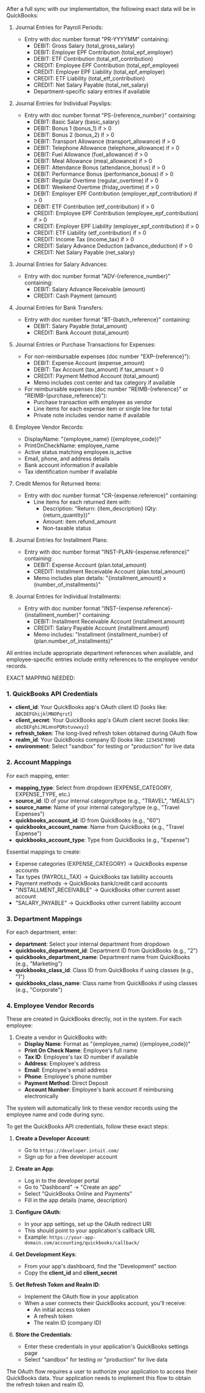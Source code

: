 After a full sync with our implementation, the following exact data will be in QuickBooks:

1. Journal Entries for Payroll Periods:
   - Entry with doc number format "PR-YYYYMM" containing:
     - DEBIT: Gross Salary (total_gross_salary)
     - DEBIT: Employer EPF Contribution (total_epf_employer)
     - DEBIT: ETF Contribution (total_etf_contribution)
     - CREDIT: Employee EPF Contribution (total_epf_employee)
     - CREDIT: Employer EPF Liability (total_epf_employer)
     - CREDIT: ETF Liability (total_etf_contribution)
     - CREDIT: Net Salary Payable (total_net_salary)
     - Department-specific salary entries if available

2. Journal Entries for Individual Payslips:
   - Entry with doc number format "PS-{reference_number}" containing:
     - DEBIT: Basic Salary (basic_salary)
     - DEBIT: Bonus 1 (bonus_1) if > 0
     - DEBIT: Bonus 2 (bonus_2) if > 0
     - DEBIT: Transport Allowance (transport_allowance) if > 0
     - DEBIT: Telephone Allowance (telephone_allowance) if > 0
     - DEBIT: Fuel Allowance (fuel_allowance) if > 0
     - DEBIT: Meal Allowance (meal_allowance) if > 0
     - DEBIT: Attendance Bonus (attendance_bonus) if > 0
     - DEBIT: Performance Bonus (performance_bonus) if > 0
     - DEBIT: Regular Overtime (regular_overtime) if > 0
     - DEBIT: Weekend Overtime (friday_overtime) if > 0
     - DEBIT: Employer EPF Contribution (employer_epf_contribution) if > 0
     - DEBIT: ETF Contribution (etf_contribution) if > 0
     - CREDIT: Employee EPF Contribution (employee_epf_contribution) if > 0
     - CREDIT: Employer EPF Liability (employer_epf_contribution) if > 0
     - CREDIT: ETF Liability (etf_contribution) if > 0
     - CREDIT: Income Tax (income_tax) if > 0
     - CREDIT: Salary Advance Deduction (advance_deduction) if > 0
     - CREDIT: Net Salary Payable (net_salary)

3. Journal Entries for Salary Advances:
   - Entry with doc number format "ADV-{reference_number}" containing:
     - DEBIT: Salary Advance Receivable (amount)
     - CREDIT: Cash Payment (amount)

4. Journal Entries for Bank Transfers:
   - Entry with doc number format "BT-{batch_reference}" containing:
     - DEBIT: Salary Payable (total_amount)
     - CREDIT: Bank Account (total_amount)

5. Journal Entries or Purchase Transactions for Expenses:
   - For non-reimbursable expenses (doc number "EXP-{reference}"):
     - DEBIT: Expense Account (expense_amount)
     - DEBIT: Tax Account (tax_amount) if tax_amount > 0
     - CREDIT: Payment Method Account (total_amount)
     - Memo includes cost center and tax category if available
   - For reimbursable expenses (doc number "REIMB-{reference}" or "REIMB-{purchase_reference}"):
     - Purchase transaction with employee as vendor
     - Line items for each expense item or single line for total
     - Private note includes vendor name if available

6. Employee Vendor Records:
   - DisplayName: "{employee_name} ({employee_code})"
   - PrintOnCheckName: employee_name
   - Active status matching employee.is_active
   - Email, phone, and address details
   - Bank account information if available
   - Tax identification number if available

7. Credit Memos for Returned Items:
   - Entry with doc number format "CR-{expense.reference}" containing:
     - Line items for each returned item with:
       - Description: "Return: {item_description} (Qty: {return_quantity})"
       - Amount: item.refund_amount
       - Non-taxable status

8. Journal Entries for Installment Plans:
   - Entry with doc number format "INST-PLAN-{expense.reference}" containing:
     - DEBIT: Expense Account (plan.total_amount)
     - CREDIT: Installment Receivable Account (plan.total_amount)
     - Memo includes plan details: "{installment_amount} x {number_of_installments}"

9. Journal Entries for Individual Installments:
   - Entry with doc number format "INST-{expense.reference}-{installment_number}" containing:
     - DEBIT: Installment Receivable Account (installment.amount)
     - CREDIT: Salary Payable Account (installment.amount)
     - Memo includes: "Installment {installment_number} of {plan.number_of_installments}"

All entries include appropriate department references when available, and employee-specific entries include entity references to the employee vendor records.




 EXACT MAPPING NEEDED:

### 1. QuickBooks API Credentials
- **client_id**: Your QuickBooks app's OAuth client ID (looks like: `ABCDEFGhijklMNOPqrst`)
- **client_secret**: Your QuickBooks app's OAuth client secret (looks like: `abcDEFghiJKLmnoPQRstuvwxyz`)
- **refresh_token**: The long-lived refresh token obtained during OAuth flow
- **realm_id**: Your QuickBooks company ID (looks like: `1234567890`)
- **environment**: Select "sandbox" for testing or "production" for live data

### 2. Account Mappings
For each mapping, enter:
- **mapping_type**: Select from dropdown (EXPENSE_CATEGORY, EXPENSE_TYPE, etc.)
- **source_id**: ID of your internal category/type (e.g., "TRAVEL", "MEALS")
- **source_name**: Name of your internal category/type (e.g., "Travel Expenses")
- **quickbooks_account_id**: ID from QuickBooks (e.g., "60")
- **quickbooks_account_name**: Name from QuickBooks (e.g., "Travel Expense")
- **quickbooks_account_type**: Type from QuickBooks (e.g., "Expense")

Essential mappings to create:
- Expense categories (EXPENSE_CATEGORY) → QuickBooks expense accounts
- Tax types (PAYROLL_TAX) → QuickBooks tax liability accounts
- Payment methods → QuickBooks bank/credit card accounts
- "INSTALLMENT_RECEIVABLE" → QuickBooks other current asset account
- "SALARY_PAYABLE" → QuickBooks other current liability account

### 3. Department Mappings
For each department, enter:
- **department**: Select your internal department from dropdown
- **quickbooks_department_id**: Department ID from QuickBooks (e.g., "2")
- **quickbooks_department_name**: Department name from QuickBooks (e.g., "Marketing")
- **quickbooks_class_id**: Class ID from QuickBooks if using classes (e.g., "1")
- **quickbooks_class_name**: Class name from QuickBooks if using classes (e.g., "Corporate")

### 4. Employee Vendor Records
These are created in QuickBooks directly, not in the system. For each employee:
1. Create a vendor in QuickBooks with:
   - **Display Name**: Format as "{employee_name} ({employee_code})"
   - **Print On Check Name**: Employee's full name
   - **Tax ID**: Employee's tax ID number if available
   - **Address**: Employee's address
   - **Email**: Employee's email address
   - **Phone**: Employee's phone number
   - **Payment Method**: Direct Deposit
   - **Account Number**: Employee's bank account if reimbursing electronically

The system will automatically link to these vendor records using the employee name and code during sync.
















To get the QuickBooks API credentials, follow these exact steps:

1. **Create a Developer Account**:
   - Go to `https://developer.intuit.com/`
   - Sign up for a free developer account

2. **Create an App**:
   - Log in to the developer portal
   - Go to "Dashboard" → "Create an app"
   - Select "QuickBooks Online and Payments"
   - Fill in the app details (name, description)

3. **Configure OAuth**:
   - In your app settings, set up the OAuth redirect URI
   - This should point to your application's callback URL
   - Example: `https://your-app-domain.com/accounting/quickbooks/callback/`

4. **Get Development Keys**:
   - From your app's dashboard, find the "Development" section
   - Copy the **client_id** and **client_secret**

5. **Get Refresh Token and Realm ID**:
   - Implement the OAuth flow in your application
   - When a user connects their QuickBooks account, you'll receive:
     - An initial access token
     - A refresh token
     - The realm ID (company ID)

6. **Store the Credentials**:
   - Enter these credentials in your application's QuickBooks settings page
   - Select "sandbox" for testing or "production" for live data

The OAuth flow requires a user to authorize your application to access their QuickBooks data. Your application needs to implement this flow to obtain the refresh token and realm ID.